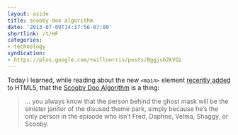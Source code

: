 ```yaml
---
layout: aside
title: scooby doo algorithm
date: '2013-07-09T14:17:56-07:00'
shortlink: /t/HF
categories:
- technology
syndication:
- https://plus.google.com/+willnorris/posts/Bggjvb2kVQz
---
```

Today I learned, while reading about the new `<main>` element [recently added][] to HTML5, that the [Scooby Doo
Algorithm][] is a thing:

>  ... you always know that the person behind the ghost mask will be the sinister janitor of the disused theme park,
>  simply because he’s the only person in the episode who isn’t Fred, Daphne, Velma, Shaggy, or Scooby.

[recently added]: http://html5doctor.com/the-main-element/
[Scooby Doo Algorithm]: http://www.brucelawson.co.uk/2012/scooby-doo-content-element/
